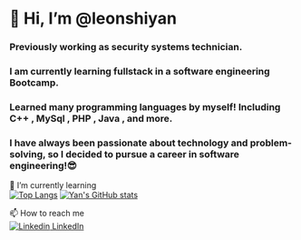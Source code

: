 # 👋 Hi, I’m @leonshiyan
### Previously working as security systems technician.
### I am currently learning fullstack in a software engineering Bootcamp. 
### Learned many programming languages by myself! Including C++ , MySql , PHP , Java , and more.
### I have always been passionate about technology and problem-solving, so I decided to pursue a career in software engineering!😎  

🌱 I’m currently learning   
[![Top Langs](https://github-readme-stats.vercel.app/api/top-langs/?username=leonshiyan)](https://github.com/anuraghazra/github-readme-stats)
[![Yan's GitHub stats](https://github-readme-stats.vercel.app/api?username=leonshiyan&count_private=true&show_icons=true&theme=transparent)](https://github.com/anuraghazra/github-readme-stats)

📫 How to reach me   
[![Linkedin](https://i.stack.imgur.com/gVE0j.png) LinkedIn](https://www.linkedin.com/in/leonshiyan/)
   
     
     


<!---
leonshiyan/leonshiyan is a ✨ special ✨ repository because its `README.md` (this file) appears on your GitHub profile.
You can click the Preview link to take a look at your changes.
--->
